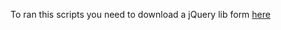 To ran this scripts you need to download a jQuery lib form [here](http://code.jquery.com/jquery-1.9.1.js)